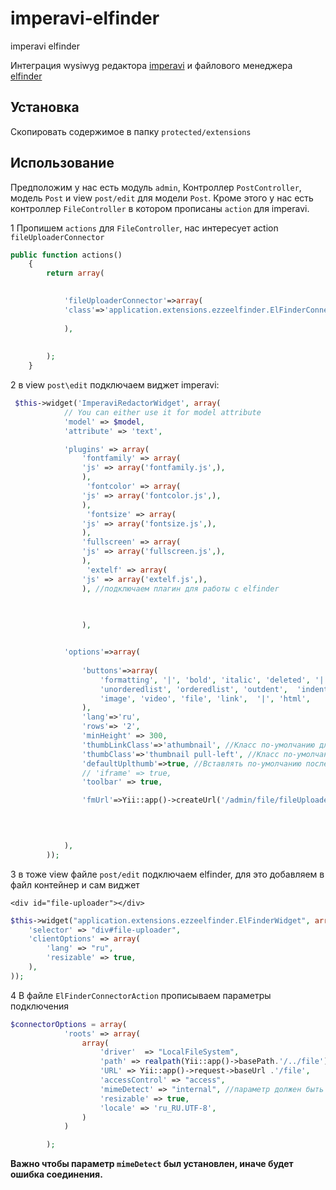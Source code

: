 imperavi-elfinder
================

imperavi elfinder

Интеграция wysiwyg редактора  <a href="https://github.com/yiiext/imperavi-redactor-widget">imperavi</a>  и файлового менеджера  <a href="https://github.com/ezze/ezze-elfinder">elfinder</a>

Установка
------------

Скопировать содержимое в папку `protected/extensions`

Использование
-----

Предположим у нас есть модуль `admin`, Контроллер `PostController`, модель `Post` и view `post/edit` для модели `Post`.
Кроме этого у нас есть контроллер `FileController` в котором прописаны `action` для imperavi.

1 Пропишем `actions` для `FileController`, нас интересует action `fileUploaderConnector`

```php
public function actions()
    {
        return array(
            

			'fileUploaderConnector'=>array(
			'class'=>'application.extensions.ezzeelfinder.ElFinderConnectorAction',
			
			),
           
            
        );
    }
```


2 в view `post\edit` подключаем виджет imperavi:


```php
 $this->widget('ImperaviRedactorWidget', array(
            // You can either use it for model attribute
            'model' => $model,
            'attribute' => 'text',

            'plugins' => array(
                'fontfamily' => array(
                'js' => array('fontfamily.js',),
                ),
                 'fontcolor' => array(
                'js' => array('fontcolor.js',),
                ),
                 'fontsize' => array(
                'js' => array('fontsize.js',),
                ),
                'fullscreen' => array(
                'js' => array('fullscreen.js',),
                ),
                 'extelf' => array(
                'js' => array('extelf.js',),
                ), //подключаем плагин для работы с elfinder

               
                
                ),


            'options'=>array(
                
                'buttons'=>array(
                    'formatting', '|', 'bold', 'italic', 'deleted', '|',
                    'unorderedlist', 'orderedlist', 'outdent',  'indent', 'alignment', 'table','horizontalrule', '|',
                    'image', 'video', 'file', 'link',  '|', 'html',
                ),
                'lang'=>'ru',
                'rows'=> '2',
                'minHeight' => 300,
                'thumbLinkClass'=>'athumbnail', //Класс по-умолчанию для ссылки на полное изображение вокруг thumbnail
                'thumbClass'=>'thumbnail pull-left', //Класс по-умолчанию для  thumbnail
                'defaultUplthumb'=>true, //Вставлять по-умолчанию после загрузки превью? если нет - полное изображение
                // 'iframe' => true,
                'toolbar' => true,

                'fmUrl'=>Yii::app()->createUrl('/admin/file/fileUploaderConnector'), //ссылка на ElFinderConnectorAction
               
                


            ),
        )); 

```
3 в тоже view файле `post/edit` подключаем elfinder, для это добавляем в файл контейнер и сам виджет

`<div id="file-uploader"></div>`

```php
$this->widget("application.extensions.ezzeelfinder.ElFinderWidget", array(
    'selector' => "div#file-uploader",
    'clientOptions' => array(
        'lang' => "ru",
        'resizable' => true,
    ),
));
```

4 В файле `ElFinderConnectorAction` прописываем параметры подключения

```php
$connectorOptions = array(
            'roots' => array(
                array(
                    'driver'  => "LocalFileSystem",
                    'path' => realpath(Yii::app()->basePath.'/../file'),
                    'URL' => Yii::app()->request->baseUrl .'/file',
                    'accessControl' => "access",
                    'mimeDetect' => "internal", //параметр должен быть заполнен !!!
                    'resizable' => true,
                    'locale' => 'ru_RU.UTF-8',
                )   
            )

        );
```

<b>Важно чтобы параметр `mimeDetect` был установлен, иначе будет ошибка соединения.












